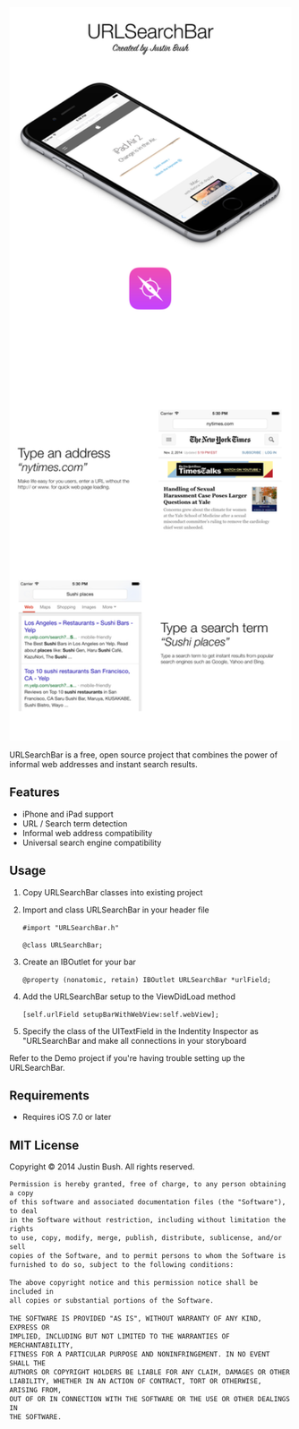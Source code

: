<img src="Cover.png" width="860" />

URLSearchBar is a free, open source project that combines the power of informal web addresses and instant search results.

## Features
- iPhone and iPad support
- URL / Search term detection
- Informal web address compatibility
- Universal search engine compatibility

## Usage
1. Copy URLSearchBar classes into existing project
2. Import and class URLSearchBar in your header file

   `#import "URLSearchBar.h"`

   `@class URLSearchBar;`

3. Create an IBOutlet for your bar 

   `@property (nonatomic, retain) IBOutlet URLSearchBar *urlField;`

4. Add the URLSearchBar setup to the ViewDidLoad method

   `[self.urlField setupBarWithWebView:self.webView];`

5. Specify the class of the UITextField in the Indentity Inspector as "URLSearchBar and make all connections in your storyboard

Refer to the Demo project if you're having trouble setting up the URLSearchBar.

## Requirements
- Requires iOS 7.0 or later

## MIT License

Copyright © 2014 Justin Bush. All rights reserved.

```
Permission is hereby granted, free of charge, to any person obtaining a copy
of this software and associated documentation files (the "Software"), to deal
in the Software without restriction, including without limitation the rights
to use, copy, modify, merge, publish, distribute, sublicense, and/or sell
copies of the Software, and to permit persons to whom the Software is
furnished to do so, subject to the following conditions:

The above copyright notice and this permission notice shall be included in
all copies or substantial portions of the Software.

THE SOFTWARE IS PROVIDED "AS IS", WITHOUT WARRANTY OF ANY KIND, EXPRESS OR
IMPLIED, INCLUDING BUT NOT LIMITED TO THE WARRANTIES OF MERCHANTABILITY,
FITNESS FOR A PARTICULAR PURPOSE AND NONINFRINGEMENT. IN NO EVENT SHALL THE
AUTHORS OR COPYRIGHT HOLDERS BE LIABLE FOR ANY CLAIM, DAMAGES OR OTHER
LIABILITY, WHETHER IN AN ACTION OF CONTRACT, TORT OR OTHERWISE, ARISING FROM,
OUT OF OR IN CONNECTION WITH THE SOFTWARE OR THE USE OR OTHER DEALINGS IN
THE SOFTWARE.
```
